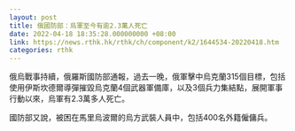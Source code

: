 ```yaml
---
layout: post
title: 俄國防部：烏軍至今有逾2.3萬人死亡
date: 2022-04-18 18:35:28.000000000 +08:00
link: https://news.rthk.hk/rthk/ch/component/k2/1644534-20220418.htm
categories: rthk
---
```


俄烏戰事持續，俄羅斯國防部通報，過去一晚，俄軍擊中烏克蘭315個目標，包括使用伊斯坎德爾導彈摧毀烏克蘭4個武器軍備庫，以及3個兵力集結點，展開軍事行動以來，烏軍有2.3萬多人死亡。

國防部又說，被困在馬里烏波爾的烏方武裝人員中，包括400名外籍僱傭兵。
